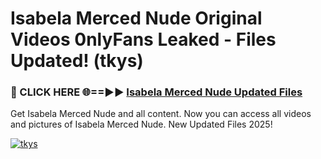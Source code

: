 # Isabela Merced Nude Original Videos 0nlyFans Leaked - Files Updated! (tkys)

<h3>🔴 CLICK HERE 🌐==►► <a href="https://tinyurl.com/yc6ubb5a" rel="nofollow">Isabela Merced Nude Updated Files</a></h3>

Get Isabela Merced Nude and all content. Now you can access all videos and pictures of Isabela Merced Nude. New Updated Files 2025!

[![tkys](https://i.imgur.com/7eu0CRL.gif)](https://tinyurl.com/yc6ubb5a)
